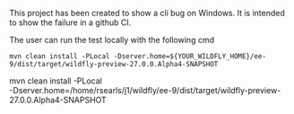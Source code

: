 
This project has been created to show a cli bug on Windows.
It is intended to show the failure in a github CI.

The user can run the test locally with the following cmd

    mvn clean install -PLocal -Dserver.home=${YOUR_WILDFLY_HOME}/ee-9/dist/target/wildfly-preview-27.0.0.Alpha4-SNAPSHOT

mvn clean install -PLocal \
    -Dserver.home=/home/rsearls/j1/wildfly/ee-9/dist/target/wildfly-preview-27.0.0.Alpha4-SNAPSHOT


